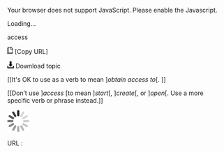 Your browser does not support JavaScript. Please enable the Javascript.

Loading...

access

![Copy URL](access_files/Copy.png) [Copy URL]

![Download](access_files/Download.png)
Download topic

[[It's OK to use as a verb to mean ]*obtain access to*[. ]]

[[Don’t use ]*access* [to mean ]*start*[, ]*create*[, or ]*open*[. Use a more specific verb or phrase instead.]]

![In progress](access_files/activity-large.gif)

URL :


